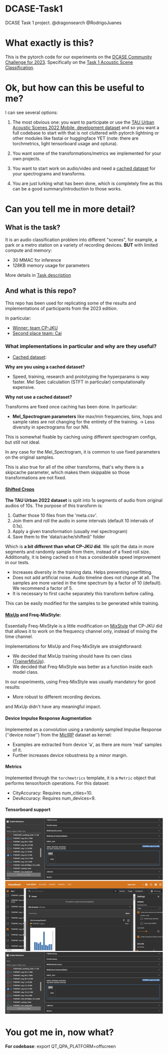 # DCASE-Task1
DCASE Task 1 project.
@dragonsearch @RodrigoJuanes


# What exactly is this?

This is the pytorch code for our experiments on the [DCASE Community Challenge for 2023](https://dcase.community/). Specifically on the [Task 1 Acoustic Scene Classification](https://dcase.community/challenge2023/).

# Ok, but how can this be useful to me?

I can see several options:

1. The most obvious one: you want to participate or use the [TAU Urban Acoustic Scenes 2022 Mobile, development dataset](https://zenodo.org/records/6337421) and so you want a full codebase to start with that is not cluttered with pytorch lightning or other modules like fastai or huggingface YET (note: there are torchmetrics, light tensorboard usage and optuna).

2. You want some of the transformations/metrics we implemented for your own projects.

3. You want to start work on audio/video and need a [cached dataset](https://github.com/dragonsearch/DCASE-Task1/blob/main/dataset/cached_dataset.py) for your spectrograms and transforms.

4. You are just lurking what has been done, which is completely fine as this can be a good summary/introduction to those works.

# Can you tell me in more detail?

## What is the task?

It is an audio classification problem into different "scenes", for example, a park or a metro station on a variety of recording devices. **BUT** with limited compute and memory:

- 30 MMAC  for inference
- 128KB memory usage for parameters

More details in [Task description](https://dcase.community/challenge2023/task-low-complexity-acoustic-scene-classification)

## And what is this repo?

This repo has been used for replicating some of the results and implementations of participants from the 2023 edition.

In particular: 
- [Winner: team CP-JKU](https://dcase.community/challenge2023/task-low-complexity-acoustic-scene-classification-results#Schmid2023)
- [Second place team: Cai](https://dcase.community/challenge2023/task-low-complexity-acoustic-scene-classification-results#Cai2023) 

### What implementations in particular and why are they useful?

- [Cached dataset](https://github.com/dragonsearch/DCASE-Task1/blob/main/dataset/cached_dataset.py):

**Why are you using a cached dataset?**

- Speed, training, research and prototyping the hyperparams is way faster. Mel Spec calculation (STFT in particular) computationally expensive.

**Why not use a cached dataset?**

Transforms are fixed once caching has been done. In particular:

- **Mel_Spectrogram parameters** like max/min frequencies, bins, hops and sample rates are not changing for the entirety of the training. -> Less diversity in spectrograms for our NN.

This is somewhat fixable by caching using different spectrogram configs, but still not ideal.

In any case for the Mel_Spectrogram, it is common to use fixed parameters on the original samples.

This is also true for all of the other transforms, that's why there is a skipcache parameter, which makes them skippable so those transformations are not fixed. 

#### [Shifted Crops](https://github.com/dragonsearch/DCASE-Task1/blob/main/dataset/transforms.py#L173)

**The TAU Urban 2022 dataset** is split into 1s segments of audio from original audios of 10s. The purpose of this transform is:

1. Gather those 10 files from the 'meta.csv'.
2. Join them and roll the audio in some intervals (default 10 intervals of 0.1s).
3. Apply a given transformation (usually mel spectrogram)
4. Save them to the 'data/cache/shifted/' folder

Which is **a bit different than what CP-JKU did**. We split the data in more segments and randomly sample from them, instead of a fixed roll size. Additionally, it is being cached so it has a considerable speed improvement in our tests.

- Increases diversity in the training data. Helps preventing overfitting.
- Does not add artificial noise. Audio timeline does not change at all. The samples are more varied in the time spectrum by a factor of 10 (default). We recommend a factor of 5.
- It is necessary to first cache separately this transform before calling.

This can be easily modified for the samples to be generated while training.

#### [MixUp](https://github.com/facebookresearch/mixup-cifar10) and Freq-MixStyle:

Essentially Freq-MixStyle is a little modification on [MixStyle](https://github.com/KaiyangZhou/mixstyle-release) that CP-JKU did that allows it to work on the frequency channel only, instead of mixing the time channel. 

Implementations for MixUp and Freq-MixStyle are straightforward:

- We decided that MixUp training should have its own class ([TrainerMixUp](https://github.com/dragonsearch/DCASE-Task1/blob/main/core/train/trainer_mixup.py#L7)).
- We decided that Freq-MixStyle was better as a function inside each model class.

In our experiments, using Freq-MixStyle was usually mandatory for good results:
- More robust to different recording devices.

and MixUp didn't have any meaningful impact.

#### Device Impulse Response Augmentation

Implemented as a convolution using a randomly sampled Impulse Response (''device noise'') from the [MicIRP](https://micirp.blogspot.com/) dataset as kernel:
- Examples are extracted from device 'a', as there are more 'real' samples of it.
- Further increases device robustness by a minor margin.

#### Metrics

Implemented through the `torchmetrics` template, it is a `Metric` object that performs tensor/torch operations. For this dataset:

- CityAccuracy: Requires num_cities=10. 
- DevAccuracy: Requires num_devices=9. 

#### Tensorboard support

![Real time loss and accuracy](./doc/img/hparams.png)
![Plotting](./doc/img/plots.png)
![Hyperparam config save&compare](./doc/img/hparams.png)

# You got me in, now what?

**For codebase**: export QT_QPA_PLATFORM=offscreen






